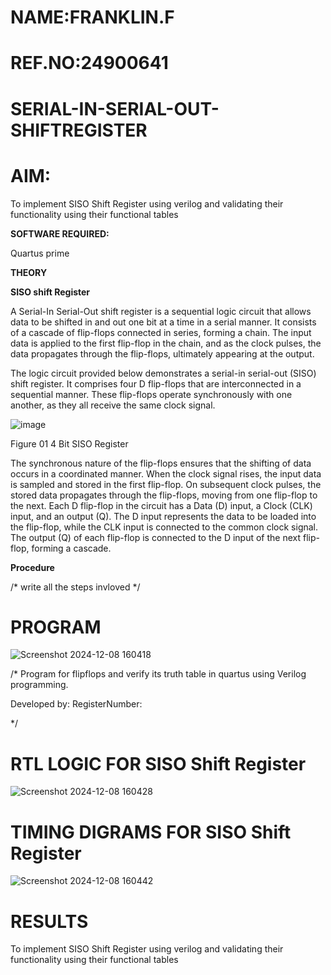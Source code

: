 # NAME:FRANKLIN.F
# REF.NO:24900641
# SERIAL-IN-SERIAL-OUT-SHIFTREGISTER

# AIM:

To implement  SISO Shift Register using verilog and validating their functionality using their functional tables

**SOFTWARE REQUIRED:**

Quartus prime

**THEORY**

**SISO shift Register**

A Serial-In Serial-Out shift register is a sequential logic circuit that allows data to be shifted in and out one bit at a time in a serial manner. It consists of a cascade of flip-flops connected in series, forming a chain. The input data is applied to the first flip-flop in the chain, and as the clock pulses, the data propagates through the flip-flops, ultimately appearing at the output.

The logic circuit provided below demonstrates a serial-in serial-out (SISO) shift register. It comprises four D flip-flops that are interconnected in a sequential manner. These flip-flops operate synchronously with one another, as they all receive the same clock signal.

![image](https://github.com/naavaneetha/SERIAL-IN-SERIAL-OUT-SHIFTREGISTER/assets/154305477/e81c4072-37f9-46c6-8145-566764b74c3a)

Figure 01 4 Bit SISO Register

The synchronous nature of the flip-flops ensures that the shifting of data occurs in a coordinated manner. When the clock signal rises, the input data is sampled and stored in the first flip-flop. On subsequent clock pulses, the stored data propagates through the flip-flops, moving from one flip-flop to the next.
Each D flip-flop in the circuit has a Data (D) input, a Clock (CLK) input, and an output (Q). The D input represents the data to be loaded into the flip-flop, while the CLK input is connected to the common clock signal. The output (Q) of each flip-flop is connected to the D input of the next flip-flop, forming a cascade.

**Procedure**

/* write all the steps invloved */

# PROGRAM
![Screenshot 2024-12-08 160418](https://github.com/user-attachments/assets/0c2ca0f6-2e79-4248-aef9-9236f9cecf00)

/* Program for flipflops and verify its truth table in quartus using Verilog programming.

Developed by: RegisterNumber:

*/

# RTL LOGIC FOR SISO Shift Register
![Screenshot 2024-12-08 160428](https://github.com/user-attachments/assets/16daa289-928e-45ba-a777-0628f72beae3)

# TIMING DIGRAMS FOR SISO Shift Register
![Screenshot 2024-12-08 160442](https://github.com/user-attachments/assets/c6c7bfce-7baa-42bd-ad03-6c90420f1853)

# RESULTS
To implement  SISO Shift Register using verilog and validating their functionality using their functional tables
